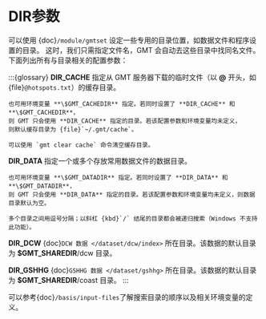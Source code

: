 # DIR参数

可以使用 {doc}`/module/gmtset` 设定一些专用的目录位置，如数据文件和程序设置的目录。
这时，我们只需指定文件名，GMT 会自动去这些目录中找同名文件。下面列出所有与目录相关的配置参数：

:::{glossary}
**DIR_CACHE**
    指定从 GMT 服务器下载的临时文件（以 **@** 开头，如 {file}`@hotspots.txt`）的缓存目录。

    也可用环境变量 **\$GMT_CACHEDIR** 指定。若同时设置了 **DIR_CACHE** 和 **\$GMT_CACHEDIR**，
    则 GMT 只会使用 **DIR_CACHE** 指定的目录。若该配置参数和环境变量均未定义，
    则默认缓存目录为 {file}`~/.gmt/cache`。

    可以使用 `gmt clear cache` 命令清空缓存目录。

**DIR_DATA**
    指定一个或多个存放常用数据文件的数据目录。

    也可用环境变量 **\$GMT_DATADIR** 指定。若同时设置了 **DIR_DATA** 和 **\$GMT_DATADIR**，
    则 GMT 只会使用 **DIR_DATA** 指定的目录。若该配置参数和环境变量均未定义，则数据目录默认为空。

    多个目录之间用逗号分隔；以斜杠 {kbd}`/` 结尾的目录都会被递归搜索（Windows 不支持此功能）。

**DIR_DCW**
    {doc}`DCW 数据 </dataset/dcw/index>` 所在目录。该数据的默认目录为 **\$GMT_SHAREDIR**/dcw 目录。

**DIR_GSHHG**
    {doc}`GSHHG 数据 </dataset/gshhg>` 所在目录。该数据的默认目录为 **\$GMT_SHAREDIR**/coast 目录。
:::

可以参考{doc}`/basis/input-files`了解搜索目录的顺序以及相关环境变量的定义。
